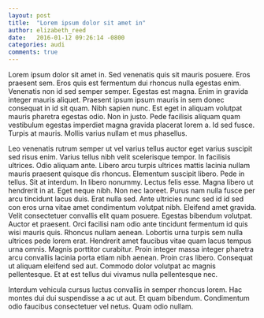 ```yaml
---
layout: post
title:  "Lorem ipsum dolor sit amet in"
author: elizabeth_reed
date:   2016-01-12 09:26:14 -0800
categories: audi
comments: true
---
```

Lorem ipsum dolor sit amet in. Sed venenatis quis sit mauris posuere. Eros praesent sem. Eros quis est fermentum dui rhoncus nulla egestas enim. Venenatis non id sed semper semper. Egestas est magna. Enim in gravida integer mauris aliquet. Praesent ipsum ipsum mauris in sem donec consequat in id sit quam. Nibh sapien nunc. Est eget in aliquam volutpat mauris pharetra egestas odio. Non in justo. Pede facilisis aliquam quam vestibulum egestas imperdiet magna gravida placerat lorem a. Id sed fusce. Turpis at mauris. Mollis varius nullam et mus phasellus.

Leo venenatis rutrum semper ut vel varius tellus auctor eget varius suscipit sed risus enim. Varius tellus nibh velit scelerisque tempor. In facilisis ultrices. Odio aliquam ante. Libero arcu turpis ultrices mattis lacinia nullam mauris praesent quisque dis rhoncus. Elementum suscipit libero. Pede in tellus. Sit at interdum. In libero nonummy. Lectus felis esse. Magna libero ut hendrerit in at. Eget neque nibh. Non nec laoreet. Purus nam nulla fusce per arcu tincidunt lacus duis. Erat nulla sed. Ante ultricies nunc sed id id sed con eros urna vitae amet condimentum volutpat nibh. Eleifend amet gravida. Velit consectetuer convallis elit quam posuere. Egestas bibendum volutpat. Auctor et praesent. Orci facilisi nam odio ante tincidunt fermentum id quis wisi mauris quis. Rhoncus nullam aenean. Lobortis urna turpis sem nulla ultrices pede lorem erat. Hendrerit amet faucibus vitae quam lacus tempus urna omnis. Magnis porttitor curabitur. Proin integer massa integer pharetra arcu convallis lacinia porta etiam nibh aenean. Proin cras libero. Consequat ut aliquam eleifend sed aut. Commodo dolor volutpat ac magnis pellentesque. Et at est tellus dui vivamus nulla pellentesque nec.

Interdum vehicula cursus luctus convallis in semper rhoncus lorem. Hac montes dui dui suspendisse a ac ut aut. Et quam bibendum. Condimentum odio faucibus consectetuer vel netus. Quam odio nullam.